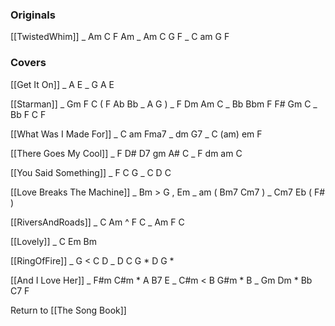 
### Originals 

[[TwistedWhim]] _ Am C F Am _ Am C G  F _ C am G F

### Covers

[[Get It On]]  _ A E _ G A E

[[Starman]] _ Gm F C ( F Ab Bb _ A G ) _ F Dm Am C _ Bb Bbm F F# Gm C _ Bb F C F

[[What Was I Made For]] _ C am Fma7 _ dm G7 _ C (am) em F

[[There Goes My Cool]] _ F D# D7 gm A# C _  F dm am C

[[You Said Something]] _ F C G _ C D C

[[Love Breaks The Machine]] _ Bm > G , Em  _ am ( Bm7 Cm7 )  _  Cm7 Eb ( F# )  

[[RiversAndRoads]] _ C Am ^ F C  _ Am F C 

[[Lovely]] _ C Em Bm 

[[RingOfFire]] _  G < C D  _ D C G * D G *

[[And I Love Her]] _ F#m C#m * A B7 E _ C#m < B G#m * B  _ Gm Dm * Bb C7 F


Return to [[The Song Book]]